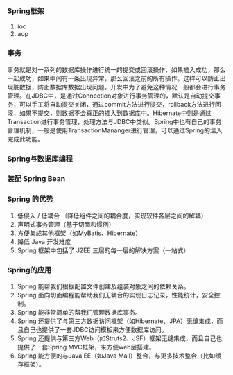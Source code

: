 ### Spring框架
  1. ioc
  2. aop
### 事务
   事务就是对一系列的数据库操作进行统一的提交或回滚操作，如果插入成功，那么一起成功，如果中间有一条出现异常，那么回滚之前的所有操作。这样可以防止出现脏数据，防止数据库数据出现问题。开发中为了避免这种情况一般都会进行事务管理。在JDBC中，是通过Connection对象进行事务管理的，默认是自动提交事务，可以手工将自动提交关闭，通过commit方法进行提交，rollback方法进行回滚，如果不提交，则数据不会真正的插入到数据库中。Hibernate中则是通过Transaction进行事务管理，处理方法与JDBC中类似。Spring中也有自己的事务管理机制，一般是使用TransactionMananger进行管理，可以通过Spring的注入完成此功能。
  
### Spring与数据库编程


### 装配 Spring Bean


### Spring 的优势
  1. 低侵入 / 低耦合 （降低组件之间的耦合度，实现软件各层之间的解耦）  
  2. 声明式事务管理（基于切面和惯例）  
  3. 方便集成其他框架（如MyBatis、Hibernate）  
  4. 降低 Java 开发难度  
  5. Spring 框架中包括了 J2EE 三层的每一层的解决方案（一站式）  


### Spring的应用
1. Spring 能帮我们根据配置文件创建及组装对象之间的依赖关系。
2. Spring 面向切面编程能帮助我们无耦合的实现日志记录，性能统计，安全控制。
3. Spring 能非常简单的帮我们管理数据库事务。
4. Spring 还提供了与第三方数据访问框架（如Hibernate、JPA）无缝集成，而且自己也提供了一套JDBC访问模板来方便数据库访问。
5. Spring 还提供与第三方Web（如Struts2、JSF）框架无缝集成，而且自己也提供了一套Spring MVC框架，来方便web层搭建。
6. Spring 能方便的与Java EE（如Java Mail）整合，与更多技术整合（比如缓存框架）。
